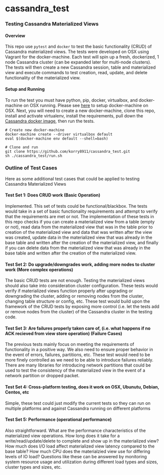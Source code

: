 # cassandra_test

### Testing Cassandra Materialized Views

#### Overview

This repo use `pytest` and `docker` to test the basic functionality (CRUD) of Cassandra materialized views. The tests were developed on OSX using Vagrant for the docker-machine. Each test will spin up a fresh, dockerized, 1 node Cassandra cluster (can be expanded later for multi-node clusters). The tests will then create a new Cassandra session, table and materialized view and execute commands to test creation, read, update, and delete functionality of the materialized view.

#### Setup and Running

To run the test you must have python, pip, docker, virtualbox, and docker-machine on OSX running. Please see [here](https://docs.docker.com/machine/install-machine/#installing-machine-directly) to setup docker-machine on OSX. Next, you will need to create a new docker-machine, clone this repo, install and activate virtualenv, install the requirements, pull down the [Cassandra docker image](https://hub.docker.com/_/cassandra/), then run the tests.

```
# Create new docker-machine
docker-machine create --driver virtualbox default
eval $(docker-machine env default --shell=bash)

# Clone and run
git clone https://github.com/korry8911/cassandra_test.git
sh ./cassandra_test/run.sh
```

### Outline of Test Cases

Here as some additional test cases that could be applied to testing Cassandra Materialized Views

#### Test Set 1: Does CRUD work (Basic Operation)

Implemented. This set of tests could be functional/blackbox. The tests would take in a set of basic functionality requirements and attempt to verify that the requirements are met or not.  The implementation of these tests in this repo checks if you can create a materialized view from a table (empty or not), read data from the materialized view that was in the table prior to creation of the materialized view and data that was written after the view was created, update data in the materialized view that was already in the base table and written after the creation of the materialized view, and finally if you can delete data from the materialized view that was already in the base table and written after the creation of the materialized view.

#### Test Set 2: Do upgrade/downgrades work, adding more nodes to cluster work (More complex operations)

The basic CRUD tests are not enough. Testing the materialized views should also take into consideration cluster configuration. These tests would verify if materialized views function properly after upgrading or downgrading the cluster, adding or removing nodes from the cluster, changing table structure or config, etc. These test would build upon the framework of the CRUD tests by exposing more control (i.e. let the tests add or remove nodes from the cluster) of the Cassandra cluster in the testing code.

#### Test Set 3: Are failures properly taken care of, (i.e. what happens if no ACK recieved from view store operation) (Failure Cases)

The previous tests mainly focus on meeting the requirements of functionality in a positive way. We also need to ensure proper behavior in the event of errors, failures, partitions, etc. These test would need to be more finely controlled as we need to be able to introduce failures reliably. There are many libraries for introducing network partitions that could be used to test the consistency of the materialized view in the event of a network partition or dropped packet. 

#### Test Set 4: Cross-platform testing, does it work on OSX, Ubunutu, Debian, Centos, etc

Simple, these test could just modify the current tests so they can run on multiple platforms and against Cassandra running on different platforms

#### Test Set 5: Performance (operational performance)

Also straightforward. What are the performance characteristics of the materialized view operations. How long does it take for a write/read/update/delete to complete and show up in the materialized view? How much does I/O load affect materialized view latency compared to the base table? How much CPU does the materialzied view use for differing levels of IO load? Questions like these can be answered by monitoring system resource usage and utilization during different load types and sizes, cluster types and sizes, etc.